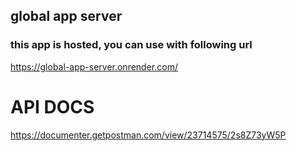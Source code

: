 ## global app server

### this app is hosted, you can use with following url

https://global-app-server.onrender.com/

# API DOCS
https://documenter.getpostman.com/view/23714575/2s8Z73yW5P

